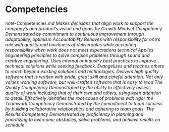 # Competencies
note-Competencies.md
*Makes decisions that align work to support the company’s and product’s vision and goals*
*he Growth Mindset Competency
Demonstrated by commitment to continuous improvement through adaptability, optimism*
*Accountability
Behaves with responsibility for one’s role with quality and timeliness of deliverables while accepting responsibility when work does not meet expectations*
*technical
Applies engineering principles to solve complex problems through sound and creative engineering. Uses internal or industry best practices to improve technical solutions while seeking feedback. Evangelizes and teaches others to reach beyond existing solutions and technologies. Delivers high quality software that is written with pride, great skill and careful attention. Not only values working software, but well-crafted software that is easy to read*
*The Quality Competency
Demonstrated by the ability to effectively assess quality of work including that of their own and others, using keen attention to detail. Effectively identifies the root cause of problems with rigor*
*the Teamwork Competency
Demonstrated by the commitment to team success by building collaborative relationships and adhering to team goals.*
*The Results Competency
Demonstrated by proficiency in planning and prioritizing to overcome obstacles, solve problems, and achieve results on schedule*
